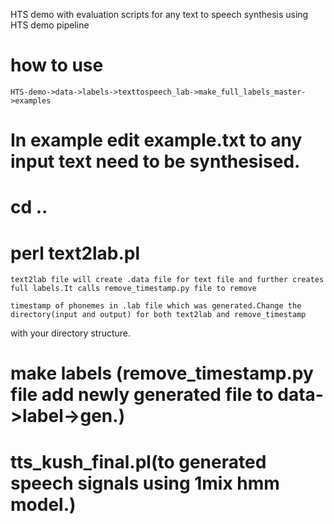 HTS demo with evaluation scripts for any text to speech synthesis using HTS demo pipeline

# how to use 

`HTS-demo->data->labels->texttospeech_lab->make_full_labels_master->examples`

# In example edit example.txt to any input text need to be synthesised.

# cd ..

# perl text2lab.pl

`text2lab file will create .data file for text file and further creates full labels.It calls remove_timestamp.py file to remove`

`timestamp of phonemes in .lab file which was generated.Change the directory(input and output) for both text2lab and remove_timestamp` 

with your directory structure.

# make labels (remove_timestamp.py file add newly generated file to data->label->gen.)

# tts_kush_final.pl(to generated speech signals using 1mix hmm model.)
